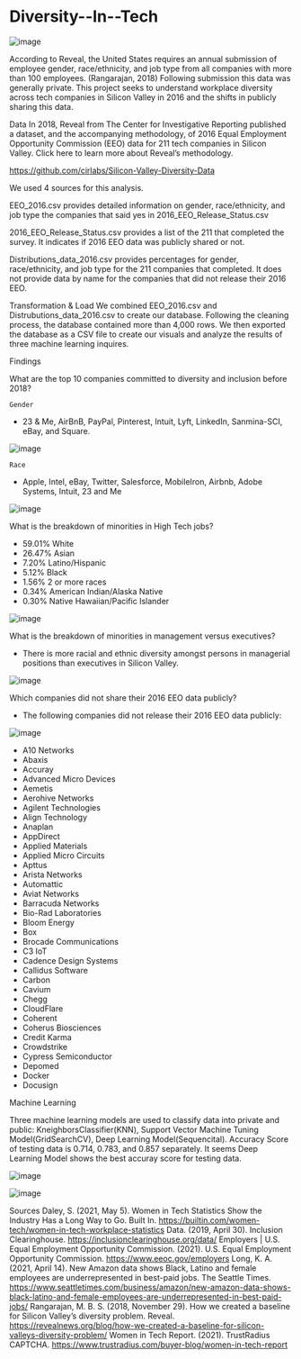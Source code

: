 # Diversity--In--Tech

 
![image](https://user-images.githubusercontent.com/79819331/131016171-21aeb493-f43c-41cd-83a8-3865d8a09bad.png)





According to Reveal, the United States requires an annual submission of employee gender, race/ethnicity,  and job type from all companies with more than 100 employees. (Rangarajan, 2018) Following submission this data was generally private. This project seeks to understand workplace diversity across tech companies in Silicon Valley in 2016 and the shifts in publicly sharing this data. 

Data 
In 2018, Reveal from The Center for Investigative Reporting published a dataset, and the accompanying methodology, of 2016 Equal Employment Opportunity Commission (EEO) data for 211 tech companies in Silicon Valley. Click here to learn more about Reveal’s methodology.

https://github.com/cirlabs/Silicon-Valley-Diversity-Data 

We used 4 sources for this analysis. 

EEO_2016.csv provides detailed information on gender, race/ethnicity, and job type the companies that said yes in 2016_EEO_Release_Status.csv

2016_EEO_Release_Status.csv provides a list of the 211 that completed the survey. It indicates if 2016 EEO data was publicly shared or not. 

Distributions_data_2016.csv provides percentages for gender, race/ethnicity, and job type for the 211 companies that completed. It does not provide data by name for the companies that did not release their 2016 EEO. 

Transformation & Load
We combined EEO_2016.csv and Distrubutions_data_2016.csv to create our database. Following the cleaning process, the database contained more than 4,000 rows. We then exported the database as a CSV file to create our visuals and analyze the results of three machine learning inquires.



Findings 

What are the top 10 companies committed to diversity and inclusion before 2018?

	Gender
* 23 & Me, AirBnB, PayPal, Pinterest, Intuit, Lyft, LinkedIn, Sanmina-SCI, eBay, and Square. 


![image](https://user-images.githubusercontent.com/79819331/131013687-1e9c73fd-5cec-4b89-b706-b517da1d9b6e.png)


	Race 
* Apple, Intel, eBay, Twitter, Salesforce, MobileIron, Airbnb, 	   Adobe Systems, Intuit, 23 and Me

![image](https://user-images.githubusercontent.com/79819331/131013559-7d3edfb5-7000-4d60-8152-6156226b8c27.png)




What is the breakdown of minorities in High Tech jobs?
* 59.01% White
* 26.47% Asian 
* 7.20% Latino/Hispanic
* 5.12% Black
* 1.56% 2 or more races 
* 0.34% American Indian/Alaska Native
* 0.30% Native Hawaiian/Pacific Islander 

![image](https://user-images.githubusercontent.com/79819331/131014074-617b9df6-1e13-4cf5-b673-69719fabbd3e.png)

What is the breakdown of minorities in management versus executives?
* There is more racial and ethnic diversity amongst persons in managerial positions than executives in Silicon Valley. 

![image](https://user-images.githubusercontent.com/79819331/131016498-e43d39a0-1f73-43ae-a33c-fcefb855e625.png)

Which companies did not share their 2016 EEO data publicly? 
* The following companies did not release their 2016 EEO data publicly:


![image](https://user-images.githubusercontent.com/79819331/131015513-7af2b6ac-e260-4528-b861-0e27b4f9fce1.png)


* A10 Networks 
* Abaxis 
* Accuray 
* Advanced Micro Devices 
* Aemetis 
* Aerohive Networks 
* Agilent Technologies 
* Align Technology 
* Anaplan
* AppDirect
* Applied Materials
* Applied Micro Circuits
* Apttus
* Arista Networks
* Automattic
* Aviat Networks
* Barracuda Networks
* Bio-Rad Laboratories
* Bloom Energy
* Box
* Brocade Communications
* C3 IoT
* Cadence Design Systems
* Callidus Software
* Carbon
* Cavium
* Chegg
* CloudFlare
* Coherent
* Coherus Biosciences
* Credit Karma
* Crowdstrike
* Cypress Semiconductor
* Depomed
* Docker
* Docusign




Machine Learning


Three machine learning models are used to classify data into private and public: KneighborsClassifier(KNN), Support Vector Machine Tuning Model(GridSearchCV), Deep Learning Model(Sequencital). Accuracy Score of testing data is 0.714, 0.783, and 0.857 separately. It seems Deep Learning Model shows the best accuray score for testing data.

![image](https://user-images.githubusercontent.com/79819331/131016779-3c2131d8-1445-438d-92e0-de9590d8ce29.png)


![image](https://user-images.githubusercontent.com/79819331/131016043-4e659970-b1b0-4763-b3d0-214423b359b3.png)


Sources 
Daley, S. (2021, May 5). Women in Tech Statistics Show the Industry Has a Long Way to Go. Built In. https://builtin.com/women-tech/women-in-tech-workplace-statistics 
Data. (2019, April 30). Inclusion Clearinghouse. https://inclusionclearinghouse.org/data/
Employers | U.S. Equal Employment Opportunity Commission. (2021). U.S. Equal Employment Opportunity Commission. https://www.eeoc.gov/employers 
Long, K. A. (2021, April 14). New Amazon data shows Black, Latino and female employees are underrepresented in best-paid jobs. The Seattle Times. https://www.seattletimes.com/business/amazon/new-amazon-data-shows-black-latino-and-female-employees-are-underrepresented-in-best-paid-jobs/ 
Rangarajan, M. B. S. (2018, November 29). How we created a baseline for Silicon Valley’s diversity problem. Reveal. https://revealnews.org/blog/how-we-created-a-baseline-for-silicon-valleys-diversity-problem/ 
Women in Tech Report. (2021). TrustRadius CAPTCHA. https://www.trustradius.com/buyer-blog/women-in-tech-report 






